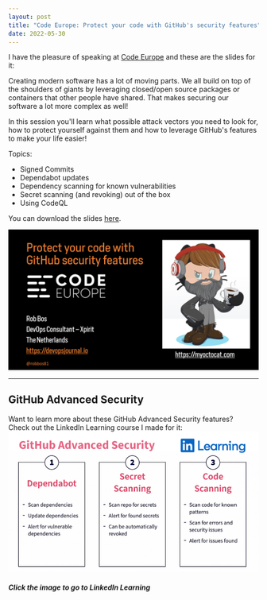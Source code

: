 ```yaml
---
layout: post
title: "Code Europe: Protect your code with GitHub's security features"
date: 2022-05-30
---
```


I have the pleasure of speaking at [Code Europe](https://www.codeeurope.pl/en/speakers/rob-bos) and these are the slides for it:

Creating modern software has a lot of moving parts. We all build on top of the shoulders of giants by leveraging closed/open source packages or containers that other people have shared. That makes securing our software a lot more complex as well!

In this session you'll learn what possible attack vectors you need to look for, how to protect yourself against them and how to leverage GitHub's features to make your life easier!

Topics:

- Signed Commits
- Dependabot updates
- Dependency scanning for known vulnerabilities
- Secret scanning (and revoking) out of the box
- Using CodeQL

You can download the slides [here](https://devopsjournal.io/slides/20220530%20Code%20Europe%20Protect%20your%20code%20with%20GitHub%20security%20features.pdf).

[![Opening slide of the presentation](/images/2022/20220530/20220530_Opening.png)](https://devopsjournal.io/slides/20220530%20Code%20Europe%20Protect%20your%20code%20with%20GitHub%20security%20features.pdf)

------------------------------------------
## GitHub Advanced Security
Want to learn more about these GitHub Advanced Security features?  
Check out the LinkedIn Learning course I made for it:  
[![Image of my GitHub Advanced Security course at LinkedIn Learning](/images/LinkedIn_Learning/GitHub_Advanced_Security_02_900x505.png)](https://www.linkedin.com/learning/github-advanced-security)  
##### Click the image to go to LinkedIn Learning